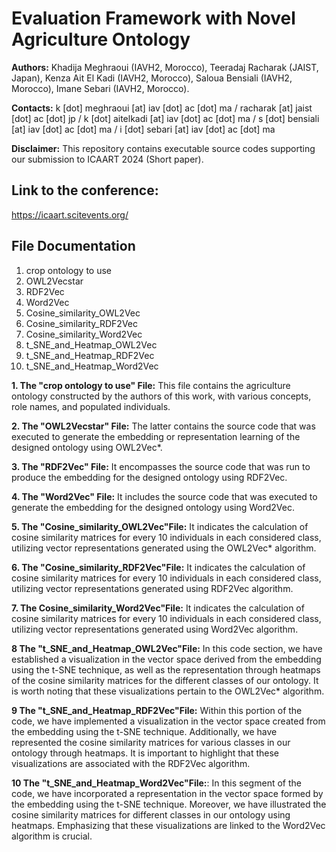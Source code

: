 # Evaluation Framework with Novel Agriculture Ontology

**Authors:** Khadija Meghraoui (IAVH2, Morocco), Teeradaj Racharak (JAIST, Japan), Kenza Ait El Kadi (IAVH2, Morocco), Saloua Bensiali (IAVH2, Morocco), Imane Sebari (IAVH2, Morocco).

**Contacts:** k [dot] meghraoui [at] iav [dot] ac [dot] ma  / racharak [at] jaist [dot] ac [dot] jp / k [dot] aitelkadi [at] iav [dot] ac [dot] ma / s [dot] bensiali [at] iav [dot] ac [dot] ma / i [dot] sebari [at] iav [dot] ac [dot] ma

**Disclaimer:** This repository contains executable source codes supporting our submission to ICAART 2024 (Short paper).

## Link to the conference:
https://icaart.scitevents.org/

## File Documentation
1. crop ontology to use
2. OWL2Vecstar
3. RDF2Vec
4. Word2Vec
5. Cosine_similarity_OWL2Vec
6. Cosine_similarity_RDF2Vec
7. Cosine_similarity_Word2Vec
8. t_SNE_and_Heatmap_OWL2Vec
9. t_SNE_and_Heatmap_RDF2Vec
10. t_SNE_and_Heatmap_Word2Vec

**1. The "crop ontology to use" File:** This file contains the agriculture ontology constructed by the authors of this work, with various concepts, role names, and populated individuals. 

**2. The "OWL2Vecstar" File:** The latter contains the source code that was executed to generate the embedding or representation learning of the designed ontology using OWL2Vec*.

**3. The "RDF2Vec" File:** It encompasses the source code that was run to produce the embedding for the designed ontology using RDF2Vec.

**4. The "Word2Vec" File:** It includes the source code that was executed to generate the embedding for the designed ontology using Word2Vec.

**5. The "Cosine_similarity_OWL2Vec"File:** It indicates the calculation of cosine similarity matrices for every 10 individuals in each considered class, utilizing vector representations generated using the OWL2Vec* algorithm.

**6. The "Cosine_similarity_RDF2Vec"File:** It indicates the calculation of cosine similarity matrices for every 10 individuals in each considered class, utilizing vector representations generated using RDF2Vec algorithm.

**7. The Cosine_similarity_Word2Vec"File:** It indicates the calculation of cosine similarity matrices for every 10 individuals in each considered class, utilizing vector representations generated using Word2Vec algorithm.

**8 The "t_SNE_and_Heatmap_OWL2Vec"File:** In this code section, we have established a visualization in the vector space derived from the embedding using the t-SNE technique, as well as the representation through heatmaps of the cosine similarity matrices for the different classes of our ontology. It is worth noting that these visualizations pertain to the OWL2Vec* algorithm.

**9 The "t_SNE_and_Heatmap_RDF2Vec"File:** Within this portion of the code, we have implemented a visualization in the vector space created from the embedding using the t-SNE technique. Additionally, we have represented the cosine similarity matrices for various classes in our ontology through heatmaps. It is important to highlight that these visualizations are associated with the RDF2Vec algorithm.

**10 The "t_SNE_and_Heatmap_Word2Vec"File:**: In this segment of the code, we have incorporated a representation in the vector space formed by the embedding using the t-SNE technique. Moreover, we have illustrated the cosine similarity matrices for different classes in our ontology using heatmaps. Emphasizing that these visualizations are linked to the Word2Vec algorithm is crucial.




